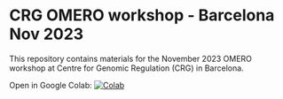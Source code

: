 # CRG OMERO workshop - Barcelona Nov 2023

This repository contains materials for the November 2023 OMERO workshop at Centre for Genomic Regulation (CRG) in Barcelona.

Open in Google Colab: [![Colab](https://colab.research.google.com/assets/colab-badge.svg)](https://colab.research.google.com/github/dominikl/CRG-Barcelona-2023/)

